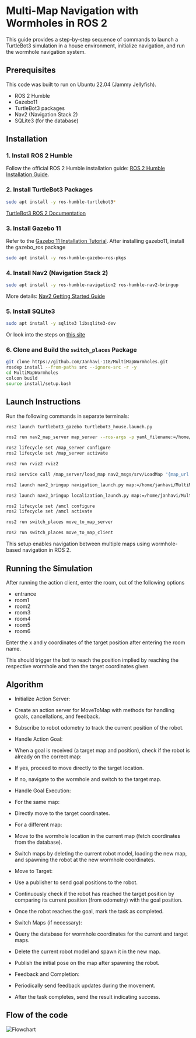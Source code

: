 # Multi-Map Navigation with Wormholes in ROS 2

This guide provides a step-by-step sequence of commands to launch a TurtleBot3 simulation in a house environment, initialize navigation, and run the wormhole navigation system.

## Prerequisites
This code was built to run on Ubuntu 22.04 (Jammy Jellyfish).
- ROS 2 Humble
- Gazebo11
- TurtleBot3 packages
- Nav2 (Navigation Stack 2)
- SQLite3 (for the database)

## Installation

### 1. Install ROS 2 Humble
Follow the official ROS 2 Humble installation guide: [ROS 2 Humble Installation Guide](https://docs.ros.org/en/humble/Installation.html).

### 2. Install TurtleBot3 Packages

```bash
sudo apt install -y ros-humble-turtlebot3*
```

[TurtleBot3 ROS 2 Documentation](https://emanual.robotis.com/docs/en/platform/turtlebot3/ros2/)

### 3. Install Gazebo 11
Refer to the [Gazebo 11 Installation Tutorial](https://classic.gazebosim.org/tutorials?tut=install_ubuntu).
After installing gazebo11, install the gazebo_ros package
```bash
sudo apt install -y ros-humble-gazebo-ros-pkgs
```

### 4. Install Nav2 (Navigation Stack 2)

```bash
sudo apt install -y ros-humble-navigation2 ros-humble-nav2-bringup
```

More details: [Nav2 Getting Started Guide](https://navigation.ros.org/getting_started/index.html)

### 5. Install SQLite3

```bash
sudo apt install -y sqlite3 libsqlite3-dev
```

Or look into the steps on [this site](https://ultahost.com/knowledge-base/install-sqlite-on-ubuntu/)

### 6. Clone and Build the `switch_places` Package

```bash
git clone https://github.com/Janhavi-118/MultiMapWormholes.git
rosdep install --from-paths src --ignore-src -r -y
cd MultiMapWormholes
colcon build
source install/setup.bash
```

## Launch Instructions

Run the following commands in separate terminals:

```bash
ros2 launch turtlebot3_gazebo turtlebot3_house.launch.py
```
```bash
ros2 run nav2_map_server map_server --ros-args -p yaml_filename:=/home/janhavi/MultiMapWormholes/src/maps/entrance.yaml
```
```bash
ros2 lifecycle set /map_server configure
ros2 lifecycle set /map_server activate
```
```bash
ros2 run rviz2 rviz2
```
```bash
ros2 service call /map_server/load_map nav2_msgs/srv/LoadMap "{map_url: /home/janhavi/MultiMapWormholes/src/maps/entrance.yaml}"
```
```bash
ros2 launch nav2_bringup navigation_launch.py map:=/home/janhavi/MultiMapWormholes/src/maps/entrance.yaml use_sim_time:=true
```
```bash
ros2 launch nav2_bringup localization_launch.py map:=/home/janhavi/MultiMapWormholes/src/maps/entrance.yaml
```
```bash
ros2 lifecycle set /amcl configure
ros2 lifecycle set /amcl activate
```
```bash
ros2 run switch_places move_to_map_server
```
```bash
ros2 run switch_places move_to_map_client
```

This setup enables navigation between multiple maps using wormhole-based navigation in ROS 2.

## Running the Simulation

After running the action client, enter the room, out of the following options
- entrance
- room1
- room2
- room3
- room4
- room5
- room6

Enter the x and y coordinates of the target position after entering the room name.

This should trigger the bot to reach the position implied by reaching the respective wormhole and then the target coordinates given.

## Algorithm

- Initialize Action Server:
 - Create an action server for MoveToMap with methods for handling goals, cancellations, and feedback.
 - Subscribe to robot odometry to track the current position of the robot.

- Handle Action Goal:
 - When a goal is received (a target map and position), check if the robot is already on the correct map:
  - If yes, proceed to move directly to the target location.
  - If no, navigate to the wormhole and switch to the target map.
   
- Handle Goal Execution:
 - For the same map:
  - Directly move to the target coordinates.
 - For a different map:
  - Move to the wormhole location in the current map (fetch coordinates from the database).
  - Switch maps by deleting the current robot model, loading the new map, and spawning the robot at the new wormhole coordinates.

- Move to Target:
 - Use a publisher to send goal positions to the robot.
 - Continuously check if the robot has reached the target position by comparing its current position (from odometry) with the goal position.
 - Once the robot reaches the goal, mark the task as completed.

- Switch Maps (if necessary):
 - Query the database for wormhole coordinates for the current and target maps.
 - Delete the current robot model and spawn it in the new map.
 - Publish the initial pose on the map after spawning the robot.

- Feedback and Completion:
 - Periodically send feedback updates during the movement.
 - After the task completes, send the result indicating success.

## Flow of the code
![Flowchart](assests/flowchart.jpeg)
